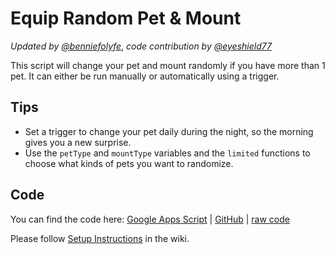 # Equip Random Pet & Mount
_Updated by [@benniefolyfe](https://habitica.com/profile/377a4d3d-c55c-48b8-9bf8-59b97480daf8)_, _code contribution by [@eyeshield77](https://habitica.com/profile/0a005b3a-3ec1-48ca-ae1f-78bcc0e59a2b)_

This script will change your pet and mount randomly if you have more than 1 pet. It can either be run manually or automatically using a trigger.

## Tips
* Set a trigger to change your pet daily during the night, so the morning gives you a new surprise.
* Use the <code>petType</code> and <code>mountType</code> variables and the <code>limited</code> functions to choose what kinds of pets you want to randomize.

## Code
You can find the code here: [Google Apps Script](https://script.google.com/home/projects/13ZTuRtnpVJfDgeZKYdaLEfu5Vgz6NjQdji7K9t0xgnrOXApgEBcOZsIm/edit) | [GitHub](https://github.com/benniefolyfe/equip-random-pet-and-mount/blob/main/script.js) | [raw code](https://raw.githubusercontent.com/benniefolyfe/equip-random-pet-and-mount/main/script.js)

Please follow [Setup Instructions](https://habitica.fandom.com/wiki/Google_Apps_Script#Setup_Instructions) in the wiki.
